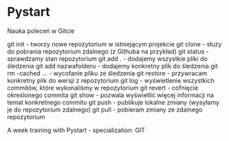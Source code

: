 # Pystart
Nauka poleceń w Gitcie

git init - tworzy nowe repozytorium w istniejącym projekcie
git clone - służy do pobrania repozytorium zdalnego (z Githuba na przykład)
git status - sprawdzamy stan repozytorium 
git add . - dodajemy wszystkie pliki do śledzenia
git add nazwafolderu - dodajemy konkretny plik do śledzenia
git rm -cached ... - wycofanie pliku ze śledzenia
git restore - przywracam konkretny plik do wersji z repozytorium
git log - wyświetlenie wszystkich commitów, które wykonaliśmy w repozytorium 
git revert - cofnięcie określonego commita
git show - pozwala wyświetlić więcej informacji na temat konkretnego commitu 
git push - publikuje lokalne zmiany (wysyłamy je do repozytorium zdalnego)
git pull - pobieram zmiany ze zdalnego repozytorium 

A week training with Pystart - specialization: GIT
